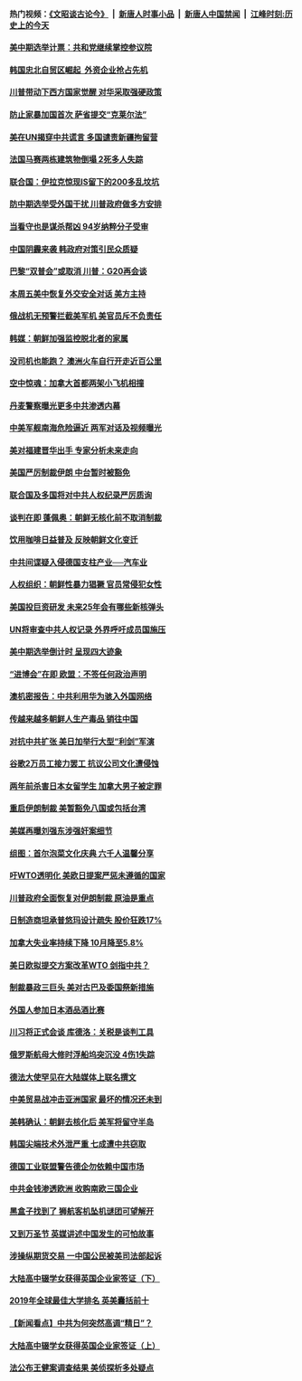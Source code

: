 #### 热门视频：[《文昭谈古论今》](https://github.com/gfw-breaker/wenzhao/blob/master/README.md?t=11070633) &nbsp;|&nbsp; [新唐人时事小品](https://github.com/gfw-breaker/ntdtv-comedy/blob/master/README.md?t=11070633) &nbsp;|&nbsp; [新唐人中国禁闻](https://github.com/gfw-breaker/ntdtv-news/blob/master/README.md?t=11070633) &nbsp;|&nbsp; [江峰时刻:历史上的今天](https://github.com/gfw-breaker/today-in-history/blob/master/README.md?t=11070633) 

#### [美中期选举计票：共和党继续掌控参议院](../pages/nsc418/n10834872.md?t=11070633) 

#### [韩国忠北自贸区崛起  外资企业抢占先机](../pages/nsc418/n10834775.md?t=11070633) 

#### [川普带动下西方国家觉醒 对华采取强硬政策](../pages/nsc418/n10834533.md?t=11070633) 

#### [防止家暴加国首次 萨省提交“克莱尔法”](../pages/nsc418/n10834469.md?t=11070633) 

#### [美在UN揭穿中共谎言 多国谴责新疆拘留营](../pages/nsc418/n10834220.md?t=11070633) 

#### [法国马赛两栋建筑物倒塌 2死多人失踪](../pages/nsc418/n10834087.md?t=11070633) 

#### [联合国：伊拉克惊现IS留下的200多乱坟坑](../pages/nsc418/n10834036.md?t=11070633) 

#### [防中期选举受外国干扰 川普政府做多方安排](../pages/nsc418/n10834018.md?t=11070633) 

#### [当看守也是谋杀帮凶 94岁纳粹分子受审](../pages/nsc418/n10833872.md?t=11070633) 

#### [中国阴霾来袭 韩政府对策引民众质疑](../pages/nsc418/n10833148.md?t=11070633) 

#### [巴黎“双普会”或取消 川普：G20再会谈](../pages/nsc418/n10833220.md?t=11070633) 

#### [本周五美中恢复外交安全对话 美方主持](../pages/nsc418/n10833126.md?t=11070633) 

#### [俄战机无预警拦截美军机 美官员斥不负责任](../pages/nsc418/n10833077.md?t=11070633) 

#### [韩媒：朝鲜加强监控脱北者的家属](../pages/nsc418/n10833035.md?t=11070633) 

#### [没司机也能跑？ 澳洲火车自行开走近百公里](../pages/nsc418/n10832834.md?t=11070633) 

#### [空中惊魂：加拿大首都两架小飞机相撞](../pages/nsc418/n10832154.md?t=11070633) 

#### [丹麦警察曝光更多中共渗透内幕](../pages/nsc418/n10821828.md?t=11070633) 

#### [中美军舰南海危险逼近 两军对话及视频曝光](../pages/nsc418/n10831927.md?t=11070633) 

#### [美对福建晋华出手 专家分析未来走向](../pages/nsc418/n10831864.md?t=11070633) 

#### [美国严厉制裁伊朗 中台暂时被豁免](../pages/nsc418/n10831685.md?t=11070633) 

#### [联合国及多国将对中共人权纪录严厉质询](../pages/nsc418/n10831604.md?t=11070633) 

#### [谈判在即 蓬佩奥：朝鲜无核化前不取消制裁](../pages/nsc418/n10831195.md?t=11070633) 

#### [饮用咖啡日益普及 反映朝鲜文化变迁](../pages/nsc418/n10831233.md?t=11070633) 

#### [中共间谍疑入侵德国支柱产业──汽车业](../pages/nsc418/n10830522.md?t=11070633) 

#### [人权组织：朝鲜性暴力猖獗 官员常侵犯女性](../pages/nsc418/n10830721.md?t=11070633) 

#### [美国投巨资研发 未来25年会有哪些新核弹头](../pages/nsc418/n10830032.md?t=11070633) 

#### [UN将审查中共人权记录 外界呼吁成员国施压](../pages/nsc418/n10829693.md?t=11070633) 

#### [美中期选举倒计时 呈现四大迹象](../pages/nsc418/n10828710.md?t=11070633) 

#### [“进博会”在即 欧盟：不签任何政治声明](../pages/nsc418/n10829255.md?t=11070633) 

#### [澳机密报告：中共利用华为骇入外国网络](../pages/nsc418/n10828741.md?t=11070633) 

#### [传越来越多朝鲜人生产毒品 销往中国](../pages/nsc418/n10829067.md?t=11070633) 

#### [对抗中共扩张 美日加举行大型“利剑”军演](../pages/nsc418/n10828989.md?t=11070633) 

#### [谷歌2万员工接力罢工 抗议公司文化遭侵蚀](../pages/nsc418/n10828807.md?t=11070633) 

#### [两年前杀害日本女留学生 加拿大男子被定罪](../pages/nsc418/n10828506.md?t=11070633) 

#### [重启伊朗制裁 美暂豁免八国或包括台湾](../pages/nsc418/n10828261.md?t=11070633) 

#### [美媒再曝刘强东涉强奸案细节](../pages/nsc418/n10827913.md?t=11070633) 

#### [组图：首尔泡菜文化庆典 六千人温馨分享](../pages/nsc418/n10827477.md?t=11070633) 

#### [吁WTO透明化 美欧日提案严惩未遵循的国家](../pages/nsc418/n10827615.md?t=11070633) 

#### [川普政府全面恢复对伊朗制裁 原油是重点](../pages/nsc418/n10827130.md?t=11070633) 

#### [日制造商坦承普悠玛设计疏失 股价狂跌17%](../pages/nsc418/n10826679.md?t=11070633) 

#### [加拿大失业率持续下降 10月降至5.8%](../pages/nsc418/n10827140.md?t=11070633) 

#### [美日欧拟提交方案改革WTO 剑指中共？](../pages/nsc418/n10825328.md?t=11070633) 

#### [制裁暴政三巨头 美对古巴及委国祭新措施](../pages/nsc418/n10826014.md?t=11070633) 

#### [外国人参加日本酒品酒比赛](../pages/nsc418/n10825775.md?t=11070633) 

#### [川习将正式会谈 库德洛：关税是谈判工具](../pages/nsc418/n10825047.md?t=11070633) 

#### [俄罗斯航母大修时浮船坞突沉没 4伤1失踪](../pages/nsc418/n10824672.md?t=11070633) 

#### [德法大使罕见在大陆媒体上联名撰文](../pages/nsc418/n10824136.md?t=11070633) 

#### [中美贸易战冲击亚洲国家 最坏的情况还未到](../pages/nsc418/n10824075.md?t=11070633) 

#### [美韩确认：朝鲜去核化后 美军将留守半岛](../pages/nsc418/n10823922.md?t=11070633) 

#### [韩国尖端技术外泄严重 七成遭中共窃取](../pages/nsc418/n10823129.md?t=11070633) 

#### [德国工业联盟警告德企勿依赖中国市场](../pages/nsc418/n10822502.md?t=11070633) 

#### [中共金钱渗透欧洲 收购南欧三国企业](../pages/nsc418/n10822401.md?t=11070633) 

#### [黑盒子找到了 狮航客机坠机谜团可望解开](../pages/nsc418/n10823113.md?t=11070633) 

#### [又到万圣节 英媒讲述中国发生的可怕故事](../pages/nsc418/n10821276.md?t=11070633) 

#### [涉操纵期货交易 一中国公民被美司法部起诉](../pages/nsc418/n10821047.md?t=11070633) 

#### [大陆高中辍学女获得英国企业家签证（下）](../pages/nsc418/n10818610.md?t=11070633) 

#### [2019年全球最佳大学排名 英美囊括前十](../pages/nsc418/n10819133.md?t=11070633) 

#### [【新闻看点】中共为何突然高调“精日”？](../pages/nsc418/n10818912.md?t=11070633) 

#### [大陆高中辍学女获得英国企业家签证（上）](../pages/nsc418/n10818609.md?t=11070633) 

#### [法公布王健案调查结果 美侦探析多处疑点](../pages/nsc418/n10818833.md?t=11070633) 

